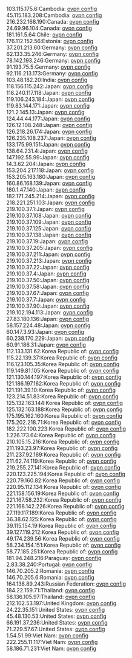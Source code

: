 103.115.175.6:Cambodia: [ovpn config](vpn/103_115_175_6.ovpn)  
45.115.183.208:Cambodia: [ovpn config](vpn/45_115_183_208.ovpn)  
216.232.168.190:Canada: [ovpn config](vpn/216_232_168_190.ovpn)  
24.69.96.104:Canada: [ovpn config](vpn/24_69_96_104.ovpn)  
181.161.5.64:Chile: [ovpn config](vpn/181_161_5_64.ovpn)  
176.112.152.56:Estonia: [ovpn config](vpn/176_112_152_56.ovpn)  
37.201.213.60:Germany: [ovpn config](vpn/37_201_213_60.ovpn)  
62.133.35.246:Germany: [ovpn config](vpn/62_133_35_246.ovpn)  
78.142.193.246:Germany: [ovpn config](vpn/78_142_193_246.ovpn)  
91.193.75.5:Germany: [ovpn config](vpn/91_193_75_5.ovpn)  
92.116.213.173:Germany: [ovpn config](vpn/92_116_213_173.ovpn)  
103.48.182.20:India: [ovpn config](vpn/103_48_182_20.ovpn)  
118.156.115.242:Japan: [ovpn config](vpn/118_156_115_242.ovpn)  
118.240.117.118:Japan: [ovpn config](vpn/118_240_117_118.ovpn)  
119.106.243.184:Japan: [ovpn config](vpn/119_106_243_184.ovpn)  
119.83.144.171:Japan: [ovpn config](vpn/119_83_144_171.ovpn)  
121.2.145.13:Japan: [ovpn config](vpn/121_2_145_13.ovpn)  
124.44.44.177:Japan: [ovpn config](vpn/124_44_44_177.ovpn)  
126.12.108.248:Japan: [ovpn config](vpn/126_12_108_248.ovpn)  
126.218.26.174:Japan: [ovpn config](vpn/126_218_26_174.ovpn)  
126.235.108.237:Japan: [ovpn config](vpn/126_235_108_237.ovpn)  
133.175.99.151:Japan: [ovpn config](vpn/133_175_99_151.ovpn)  
138.64.231.4:Japan: [ovpn config](vpn/138_64_231_4.ovpn)  
147.192.55.99:Japan: [ovpn config](vpn/147_192_55_99.ovpn)  
14.3.62.204:Japan: [ovpn config](vpn/14_3_62_204.ovpn)  
153.204.217.118:Japan: [ovpn config](vpn/153_204_217_118.ovpn)  
153.205.163.180:Japan: [ovpn config](vpn/153_205_163_180.ovpn)  
160.86.168.139:Japan: [ovpn config](vpn/160_86_168_139.ovpn)  
180.1.47.140:Japan: [ovpn config](vpn/180_1_47_140.ovpn)  
182.171.245.214:Japan: [ovpn config](vpn/182_171_245_214.ovpn)  
218.221.251.103:Japan: [ovpn config](vpn/218_221_251_103.ovpn)  
219.100.37.1:Japan: [ovpn config](vpn/219_100_37_1.ovpn)  
219.100.37.108:Japan: [ovpn config](vpn/219_100_37_108.ovpn)  
219.100.37.109:Japan: [ovpn config](vpn/219_100_37_109.ovpn)  
219.100.37.125:Japan: [ovpn config](vpn/219_100_37_125.ovpn)  
219.100.37.138:Japan: [ovpn config](vpn/219_100_37_138.ovpn)  
219.100.37.19:Japan: [ovpn config](vpn/219_100_37_19.ovpn)  
219.100.37.205:Japan: [ovpn config](vpn/219_100_37_205.ovpn)  
219.100.37.211:Japan: [ovpn config](vpn/219_100_37_211.ovpn)  
219.100.37.213:Japan: [ovpn config](vpn/219_100_37_213.ovpn)  
219.100.37.22:Japan: [ovpn config](vpn/219_100_37_22.ovpn)  
219.100.37.4:Japan: [ovpn config](vpn/219_100_37_4.ovpn)  
219.100.37.50:Japan: [ovpn config](vpn/219_100_37_50.ovpn)  
219.100.37.58:Japan: [ovpn config](vpn/219_100_37_58.ovpn)  
219.100.37.67:Japan: [ovpn config](vpn/219_100_37_67.ovpn)  
219.100.37.7:Japan: [ovpn config](vpn/219_100_37_7.ovpn)  
219.100.37.90:Japan: [ovpn config](vpn/219_100_37_90.ovpn)  
219.102.194.113:Japan: [ovpn config](vpn/219_102_194_113.ovpn)  
27.83.180.136:Japan: [ovpn config](vpn/27_83_180_136.ovpn)  
58.157.224.48:Japan: [ovpn config](vpn/58_157_224_48.ovpn)  
60.147.3.93:Japan: [ovpn config](vpn/60_147_3_93.ovpn)  
60.238.170.229:Japan: [ovpn config](vpn/60_238_170_229.ovpn)  
60.91.186.31:Japan: [ovpn config](vpn/60_91_186_31.ovpn)  
112.133.131.62:Korea Republic of: [ovpn config](vpn/112_133_131_62.ovpn)  
115.22.139.37:Korea Republic of: [ovpn config](vpn/115_22_139_37.ovpn)  
116.123.105.35:Korea Republic of: [ovpn config](vpn/116_123_105_35.ovpn)  
119.149.81.105:Korea Republic of: [ovpn config](vpn/119_149_81_105.ovpn)  
121.130.144.197:Korea Republic of: [ovpn config](vpn/121_130_144_197.ovpn)  
121.186.197.162:Korea Republic of: [ovpn config](vpn/121_186_197_162.ovpn)  
121.191.39.10:Korea Republic of: [ovpn config](vpn/121_191_39_10.ovpn)  
123.214.51.83:Korea Republic of: [ovpn config](vpn/123_214_51_83.ovpn)  
125.132.163.144:Korea Republic of: [ovpn config](vpn/125_132_163_144.ovpn)  
125.132.163.188:Korea Republic of: [ovpn config](vpn/125_132_163_188.ovpn)  
175.195.162.160:Korea Republic of: [ovpn config](vpn/175_195_162_160.ovpn)  
175.202.218.71:Korea Republic of: [ovpn config](vpn/175_202_218_71.ovpn)  
182.222.100.223:Korea Republic of: [ovpn config](vpn/182_222_100_223.ovpn)  
1.226.173.64:Korea Republic of: [ovpn config](vpn/1_226_173_64.ovpn)  
210.105.15.216:Korea Republic of: [ovpn config](vpn/210_105_15_216.ovpn)  
211.193.23.97:Korea Republic of: [ovpn config](vpn/211_193_23_97.ovpn)  
211.237.92.169:Korea Republic of: [ovpn config](vpn/211_237_92_169.ovpn)  
211.62.74.119:Korea Republic of: [ovpn config](vpn/211_62_74_119.ovpn)  
219.255.27.141:Korea Republic of: [ovpn config](vpn/219_255_27_141.ovpn)  
220.123.225.194:Korea Republic of: [ovpn config](vpn/220_123_225_194.ovpn)  
220.79.160.82:Korea Republic of: [ovpn config](vpn/220_79_160_82.ovpn)  
220.95.112.134:Korea Republic of: [ovpn config](vpn/220_95_112_134.ovpn)  
221.158.156.19:Korea Republic of: [ovpn config](vpn/221_158_156_19.ovpn)  
221.167.58.232:Korea Republic of: [ovpn config](vpn/221_167_58_232.ovpn)  
221.168.142.226:Korea Republic of: [ovpn config](vpn/221_168_142_226.ovpn)  
27.119.117.189:Korea Republic of: [ovpn config](vpn/27_119_117_189.ovpn)  
36.38.62.125:Korea Republic of: [ovpn config](vpn/36_38_62_125.ovpn)  
39.115.154.19:Korea Republic of: [ovpn config](vpn/39_115_154_19.ovpn)  
39.127.119.212:Korea Republic of: [ovpn config](vpn/39_127_119_212.ovpn)  
49.174.239.56:Korea Republic of: [ovpn config](vpn/49_174_239_56.ovpn)  
58.234.154.151:Korea Republic of: [ovpn config](vpn/58_234_154_151.ovpn)  
58.77.185.251:Korea Republic of: [ovpn config](vpn/58_77_185_251.ovpn)  
181.94.248.216:Paraguay: [ovpn config](vpn/181_94_248_216.ovpn)  
2.83.38.240:Portugal: [ovpn config](vpn/2_83_38_240.ovpn)  
146.70.205.2:Romania: [ovpn config](vpn/146_70_205_2.ovpn)  
146.70.205.6:Romania: [ovpn config](vpn/146_70_205_6.ovpn)  
164.138.89.243:Russian Federation: [ovpn config](vpn/164_138_89_243.ovpn)  
184.22.159.71:Thailand: [ovpn config](vpn/184_22_159_71.ovpn)  
58.136.105.97:Thailand: [ovpn config](vpn/58_136_105_97.ovpn)  
212.102.53.197:United Kingdom: [ovpn config](vpn/212_102_53_197.ovpn)  
24.22.35.151:United States: [ovpn config](vpn/24_22_35_151.ovpn)  
45.48.130.53:United States: [ovpn config](vpn/45_48_130_53.ovpn)  
66.191.37.236:United States: [ovpn config](vpn/66_191_37_236.ovpn)  
71.229.57.67:United States: [ovpn config](vpn/71_229_57_67.ovpn)  
1.54.51.99:Viet Nam: [ovpn config](vpn/1_54_51_99.ovpn)  
222.255.11.117:Viet Nam: [ovpn config](vpn/222_255_11_117.ovpn)  
58.186.71.231:Viet Nam: [ovpn config](vpn/58_186_71_231.ovpn)  
